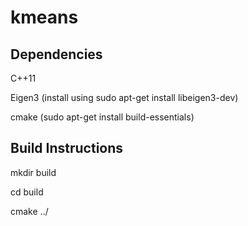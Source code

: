 # kmeans

## Dependencies
C++11

Eigen3 (install using sudo apt-get install libeigen3-dev)

cmake (sudo apt-get install build-essentials)

## Build Instructions
mkdir build

cd build

cmake ../
